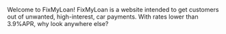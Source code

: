 Welcome to FixMyLoan!
FixMyLoan is a website intended to get customers out of unwanted, high-interest, car payments. With rates lower than 3.9%APR, why look anywhere else?
